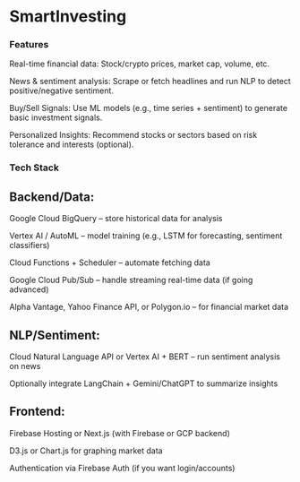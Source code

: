 # SmartInvesting

### Features
Real-time financial data: Stock/crypto prices, market cap, volume, etc.

News & sentiment analysis: Scrape or fetch headlines and run NLP to detect positive/negative sentiment.

Buy/Sell Signals: Use ML models (e.g., time series + sentiment) to generate basic investment signals.

Personalized Insights: Recommend stocks or sectors based on risk tolerance and interests (optional).


### Tech Stack
## Backend/Data:

Google Cloud BigQuery – store historical data for analysis

Vertex AI / AutoML – model training (e.g., LSTM for forecasting, sentiment classifiers)

Cloud Functions + Scheduler – automate fetching data

Google Cloud Pub/Sub – handle streaming real-time data (if going advanced)

Alpha Vantage, Yahoo Finance API, or Polygon.io – for financial market data

## NLP/Sentiment:
Cloud Natural Language API or Vertex AI + BERT – run sentiment analysis on news

Optionally integrate LangChain + Gemini/ChatGPT to summarize insights

## Frontend:
Firebase Hosting or Next.js (with Firebase or GCP backend)

D3.js or Chart.js for graphing market data

Authentication via Firebase Auth (if you want login/accounts)